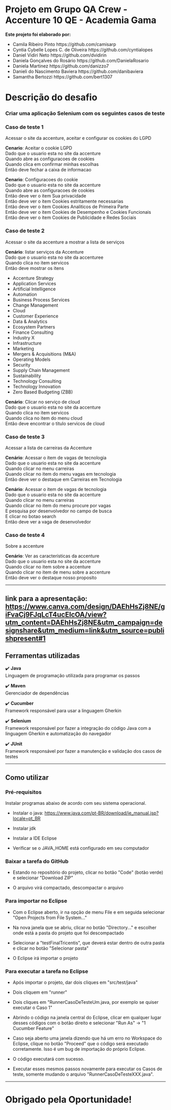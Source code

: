 # Projeto em Grupo QA Crew - Accenture 10 QE - Academia Gama

<b>Este projeto foi elaborado por:</b>
<ul>
<li>Camila Ribeiro Pinto https://github.com/camisarp</li>
<li>Cyntia Cybelle Lopes C. de Oliveira https://github.com/cyntialopes</li>
<li>Daniel Vidiri Neto https://github.com/dvidirin</li>
<li>Daniela Gonçalves do Rosário https://github.com/DanielaRosario</li>
<li>Daniela Martinez https://github.com/danizzo7</li>
<li>Danieli do Nascimento Baviera https://github.com/danibaviera</li>
<li>Samantha Bertozzi https://github.com/bert1307</li>
</ul>

# Descrição do desafio
### Criar uma aplicação Selenium com os seguintes casos de teste
### Caso de teste 1
Acessar o site da accenture, aceitar e configurar os cookies do LGPD<br>

<b>Cenario</b>: Aceitar o cookie LGPD<br>
Dado que o usuario esta no site da accenture<br>
Quando abre as configuracoes de cookies<br>
Quando clica em confirmar minhas escolhas<br>
Então deve fechar a caixa de informacao<br>

<b>Cenario</b>: Configuracoes do cookie<br>
Dado que o usuario esta no site da accenture<br>
Quando abre as configuracoes de cookies<br>
Então deve ver o item Sua privacidade<br>
Então deve ver o item Cookies estritamente necessarias<br>
Então deve ver o item Cookies Analiticos de Primeira Parte<br>
Então deve ver o item Cookies de Desempenho e Cookies Funcionais<br>
Então deve ver o item Cookies de Publicidade e Redes Sociais<br>

### Caso de teste 2
Acessar o site da accenture a mostrar a lista de serviços<br>

<b>Cenário</b>: listar serviços da Accenture<br>
Dado que o usuario esta no site da accenturee<br>
Quando clica no item servicos<br>
Então deve mostrar os itens<br>
- Accenture Strategy
- Application Services
- Artificial Intelligence
- Automation
- Business Process Services
- Change Management
- Cloud
- Customer Experience
- Data & Analytics
- Ecosystem Partners
- Finance Consulting
- Industry X
- Infrastructure
- Marketing
- Mergers & Acquisitions (M&A)
- Operating Models
- Security
- Supply Chain Management
- Sustainability
- Technology Consulting
- Technology Innovation
- Zero Based Budgeting (ZBB)

<b>Cenário</b>: Clicar no serviço de cloud<br>
Dado que o usuario esta no site da accenture<br>
Quando clica no item servicos<br>
Quando clica no item do menu cloud<br>
Então deve encontrar o titulo servicos de cloud<br>

### Caso de teste 3
Acessar a lista de carreiras da Accenture<br>

<b>Cenário</b>: Acessar o item de vagas de tecnologia<br>
Dado que o usuario esta no site da accenture<br>
Quando clicar no menu carreiras<br>
Quando clicar no item do menu vagas em tecnologia<br>
Então deve ver o destaque em Carreiras em Tecnologia<br>

<b>Cenário</b>: Acessar o item de vagas de tecnologia<br>
Dado que o usuario esta no site da accenture<br>
Quando clicar no menu carreiras<br>
Quando clicar no item do menu procure por vagas<br>
E pesquisa por desenvolvedor no campo de busca<br>
E clicar no botao search<br>
Então deve ver a vaga de desenvolvedor<br>

###  Caso de teste 4                     
Sobre a accenture<br>

<b>Cenário</b>: Ver as características da accenture<br>
Dado que o usuario esta no site da accenture<br>
Quando clicar no item sobre a accenture<br>
Quando clicar no item de menu sobre a accenture<br>
Então deve ver o destaque nosso proposito<br>

----------------------------------------------------------------------
link para a apresentação: https://www.canva.com/design/DAEhHsZj8NE/giFvaCj9FJqLcT4ucElcOA/view?utm_content=DAEhHsZj8NE&utm_campaign=designshare&utm_medium=link&utm_source=publishpresent#1<br>
----------------------------------------------------------------------

## Ferramentas utilizadas 
:heavy_check_mark: <b>Java</b><br>
Linguagem de programação utilizada para programar os passos<br>

:heavy_check_mark: <b>Maven</b><br>
Gerenciador de dependências<br>

:heavy_check_mark: <b>Cucumber</b><br>
Framework responsável para usar a linguagem Gherkin<br>

:heavy_check_mark: <b>Selenium</b><br>
Framework responsável por fazer a integração do código Java com a linguagem Gherkin e automatização do navegador<br>

:heavy_check_mark: <b>JUnit</b><br>
Framework responsável por fazer a manutenção e validação dos casos de testes<br>

--------------------------------------------------------------------
## Como utilizar
### Pré-requisitos
Instalar programas abaixo de acordo com seu sistema operacional.<br>
- Instalar o java:
https://www.java.com/pt-BR/download/ie_manual.jsp?locale=pt_BR
- Instalar jdk

- Instalar a IDE Eclipse

- Verificar se o JAVA_HOME está configurado em seu computador<br>

### Baixar a tarefa do GitHub
- Estando no repositório do projeto, clicar no botão "Code" (botão verde) e selecionar "Download ZIP"

- O arquivo virá compactado, descompactar o arquivo<br>

### Para importar no Eclipse
- Com o Eclipse aberto, ir na opção de menu File e em seguida selecionar "Open Projects from File System..."

- Na nova janela que se abriu, clicar no botão "Directory..." e escolher onde está a pasta do projeto que foi descompactado

- Selecionar a "testFinalTricentis", que deverá estar dentro de outra pasta e clicar no botão "Selecionar pasta"

- O Eclipse irá importar o projeto<br>

### Para executar a tarefa no Eclipse
- Após importar o projeto, dar dois cliques em "src/test/java"

- Dois cliquem em "runner"

- Dois cliques em "RunnerCasoDeTesteUm.java, por exemplo se quiser executar o Caso 1"

- Abrindo o código na janela central do Eclipse, clicar em qualquer lugar desses códigos com o botão direito e selecionar "Run As" -> "1 Cucumber Feature"

- Caso seja aberto uma janela dizendo que há um erro no Workspace do Eclipse, clique no botão "Proceed" que o código será executado corretamente. Isso é um bug de importação do próprio Eclipse.

- O código executará com sucesso.

- Executar esses mesmos passos novamente para executar os Casos de teste, somente mudando o arquivo "RunnerCasoDeTesteXXX.java".

-------------------------------------------------------------------

# Obrigado pela Oportunidade!
